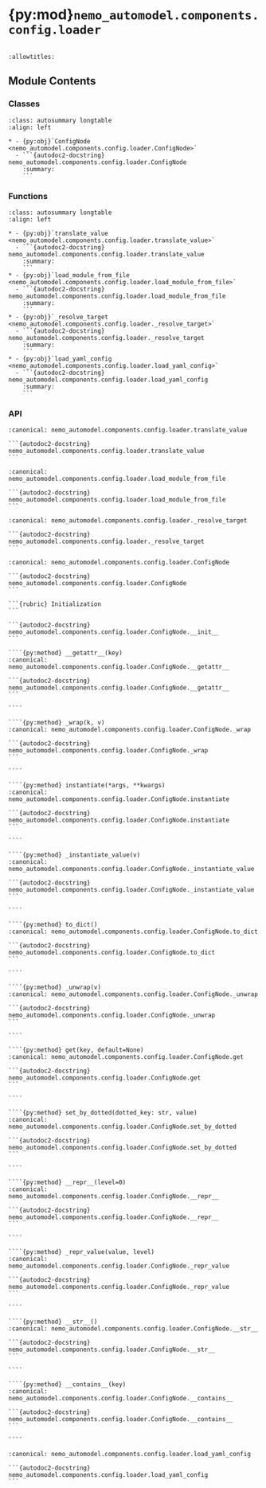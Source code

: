 # {py:mod}`nemo_automodel.components.config.loader`

```{py:module} nemo_automodel.components.config.loader
```

```{autodoc2-docstring} nemo_automodel.components.config.loader
:allowtitles:
```

## Module Contents

### Classes

````{list-table}
:class: autosummary longtable
:align: left

* - {py:obj}`ConfigNode <nemo_automodel.components.config.loader.ConfigNode>`
  - ```{autodoc2-docstring} nemo_automodel.components.config.loader.ConfigNode
    :summary:
    ```
````

### Functions

````{list-table}
:class: autosummary longtable
:align: left

* - {py:obj}`translate_value <nemo_automodel.components.config.loader.translate_value>`
  - ```{autodoc2-docstring} nemo_automodel.components.config.loader.translate_value
    :summary:
    ```
* - {py:obj}`load_module_from_file <nemo_automodel.components.config.loader.load_module_from_file>`
  - ```{autodoc2-docstring} nemo_automodel.components.config.loader.load_module_from_file
    :summary:
    ```
* - {py:obj}`_resolve_target <nemo_automodel.components.config.loader._resolve_target>`
  - ```{autodoc2-docstring} nemo_automodel.components.config.loader._resolve_target
    :summary:
    ```
* - {py:obj}`load_yaml_config <nemo_automodel.components.config.loader.load_yaml_config>`
  - ```{autodoc2-docstring} nemo_automodel.components.config.loader.load_yaml_config
    :summary:
    ```
````

### API

````{py:function} translate_value(v)
:canonical: nemo_automodel.components.config.loader.translate_value

```{autodoc2-docstring} nemo_automodel.components.config.loader.translate_value
```
````

````{py:function} load_module_from_file(file_path)
:canonical: nemo_automodel.components.config.loader.load_module_from_file

```{autodoc2-docstring} nemo_automodel.components.config.loader.load_module_from_file
```
````

````{py:function} _resolve_target(dotted_path: str)
:canonical: nemo_automodel.components.config.loader._resolve_target

```{autodoc2-docstring} nemo_automodel.components.config.loader._resolve_target
```
````

`````{py:class} ConfigNode(d, raise_on_missing_attr=True)
:canonical: nemo_automodel.components.config.loader.ConfigNode

```{autodoc2-docstring} nemo_automodel.components.config.loader.ConfigNode
```

```{rubric} Initialization
```

```{autodoc2-docstring} nemo_automodel.components.config.loader.ConfigNode.__init__
```

````{py:method} __getattr__(key)
:canonical: nemo_automodel.components.config.loader.ConfigNode.__getattr__

```{autodoc2-docstring} nemo_automodel.components.config.loader.ConfigNode.__getattr__
```

````

````{py:method} _wrap(k, v)
:canonical: nemo_automodel.components.config.loader.ConfigNode._wrap

```{autodoc2-docstring} nemo_automodel.components.config.loader.ConfigNode._wrap
```

````

````{py:method} instantiate(*args, **kwargs)
:canonical: nemo_automodel.components.config.loader.ConfigNode.instantiate

```{autodoc2-docstring} nemo_automodel.components.config.loader.ConfigNode.instantiate
```

````

````{py:method} _instantiate_value(v)
:canonical: nemo_automodel.components.config.loader.ConfigNode._instantiate_value

```{autodoc2-docstring} nemo_automodel.components.config.loader.ConfigNode._instantiate_value
```

````

````{py:method} to_dict()
:canonical: nemo_automodel.components.config.loader.ConfigNode.to_dict

```{autodoc2-docstring} nemo_automodel.components.config.loader.ConfigNode.to_dict
```

````

````{py:method} _unwrap(v)
:canonical: nemo_automodel.components.config.loader.ConfigNode._unwrap

```{autodoc2-docstring} nemo_automodel.components.config.loader.ConfigNode._unwrap
```

````

````{py:method} get(key, default=None)
:canonical: nemo_automodel.components.config.loader.ConfigNode.get

```{autodoc2-docstring} nemo_automodel.components.config.loader.ConfigNode.get
```

````

````{py:method} set_by_dotted(dotted_key: str, value)
:canonical: nemo_automodel.components.config.loader.ConfigNode.set_by_dotted

```{autodoc2-docstring} nemo_automodel.components.config.loader.ConfigNode.set_by_dotted
```

````

````{py:method} __repr__(level=0)
:canonical: nemo_automodel.components.config.loader.ConfigNode.__repr__

```{autodoc2-docstring} nemo_automodel.components.config.loader.ConfigNode.__repr__
```

````

````{py:method} _repr_value(value, level)
:canonical: nemo_automodel.components.config.loader.ConfigNode._repr_value

```{autodoc2-docstring} nemo_automodel.components.config.loader.ConfigNode._repr_value
```

````

````{py:method} __str__()
:canonical: nemo_automodel.components.config.loader.ConfigNode.__str__

```{autodoc2-docstring} nemo_automodel.components.config.loader.ConfigNode.__str__
```

````

````{py:method} __contains__(key)
:canonical: nemo_automodel.components.config.loader.ConfigNode.__contains__

```{autodoc2-docstring} nemo_automodel.components.config.loader.ConfigNode.__contains__
```

````

`````

````{py:function} load_yaml_config(path)
:canonical: nemo_automodel.components.config.loader.load_yaml_config

```{autodoc2-docstring} nemo_automodel.components.config.loader.load_yaml_config
```
````
